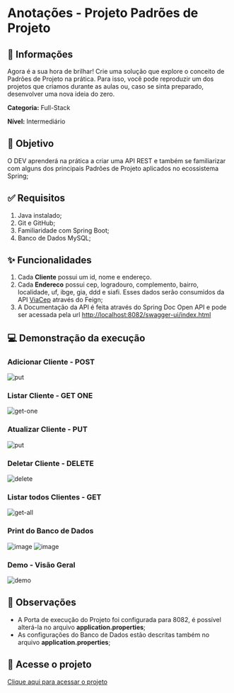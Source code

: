 # Anotações - Projeto Padrões de Projeto

## :memo: Informações
Agora é a sua hora de brilhar! Crie uma solução que explore o conceito de Padrões de Projeto na prática. Para isso, você pode reproduzir um dos projetos que criamos durante as aulas ou, caso se sinta preparado, desenvolver uma nova ideia do zero.

**Categoria:** Full-Stack

**Nível:** Intermediário


## :dart: Objetivo
O DEV aprenderá na prática a criar uma API REST e também se familiarizar com alguns dos principais Padrões de Projeto aplicados no ecossistema Spring;

## :white_check_mark: Requisitos
1. Java instalado;
2. Git e GitHub;
3. Familiaridade com Spring Boot;
4. Banco de Dados MySQL;

## :sparkles: Funcionalidades
1. Cada **Cliente** possui um id, nome e endereço.
2. Cada **Endereco** possui cep, logradouro, complemento, bairro, localidade, uf, ibge, gia, ddd e siafi. Esses dados serão consumidos da API [ViaCep](https://viacep.com.br/ws) através do Feign; 
3. A Documentação da API é feita através do Spring Doc Open API e pode ser acessada pela url [http://localhost:8082/swagger-ui/index.html](http://localhost:8082/swagger-ui/index.html)

## :computer: Demonstração da execução
### Adicionar Cliente - POST
![put](https://user-images.githubusercontent.com/50773119/157113317-b3554da4-a3be-4985-8682-ba93c90f487f.gif)

### Listar Cliente - GET ONE
![get-one](https://user-images.githubusercontent.com/50773119/157113308-7142ab52-83cc-450f-8c22-71717ff44c0c.gif)

### Atualizar Cliente - PUT
![put](https://user-images.githubusercontent.com/50773119/157113289-c5c4e832-2d86-4514-89e3-80449b84963b.gif)
 
### Deletar Cliente - DELETE
![delete](https://user-images.githubusercontent.com/50773119/157113196-da0d5152-8088-4d4c-bcb7-be464db2da45.gif)

### Listar todos Clientes - GET
![get-all](https://user-images.githubusercontent.com/50773119/157113227-f5d43c8b-091b-419c-834b-db0cb0194a8b.gif)

### Print do Banco de Dados
![image](https://user-images.githubusercontent.com/50773119/157113155-1ae76aa5-c9cf-4539-9ab2-7e5b8570f0c6.png)
![image](https://user-images.githubusercontent.com/50773119/157113174-d1987576-51c6-45fb-809b-2ae7a62c7287.png)

### Demo - Visão Geral
![demo](https://user-images.githubusercontent.com/50773119/157113365-c9ecc69c-982e-44a2-8b39-e42a74b19619.gif)


## 👀 Observações
* A Porta de execução do Projeto foi configurada para 8082, é possível alterá-la no arquivo **application.properties**;
* As configurações do Banco de Dados estão descritas também no arquivo **application.properties**;

## :rocket: Acesse o projeto
[Clique aqui para acessar o projeto](./)
